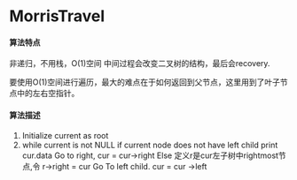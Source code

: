 # MorrisTravel

#### 算法特点
非递归，不用栈，O(1)空间
中间过程会改变二叉树的结构，最后会recovery.

要使用O(1)空间进行遍历，最大的难点在于如何返回到父节点，这里用到了叶子节点中的左右空指针。

#### 算法描述
1. Initialize current as root
2. while current is not NULL
    if current node does not have left child
    	print cur.data
    	Go to right, cur = cur->right
    Else
    	定义r是cur左子树中rightmost节点,令 r->right = cur
    	Go To left child. cur = cur ->left